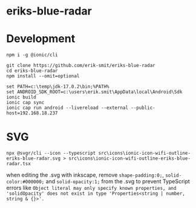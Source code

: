 # eriks-blue-radar

# Development

```
npm i -g @ionic/cli

git clone https://github.com/erik-smit/eriks-blue-radar
cd eriks-blue-radar
npm install --omit=optional

set PATH=c:\temp\jdk-17.0.2\bin;%PATH%
set ANDROID_SDK_ROOT=c:\users\erik.smit\AppData\local\Android\Sdk
ionic build
ionic cap sync
ionic cap run android --livereload --external --public-host=192.168.18.237
```

# SVG

```
npx @svgr/cli --icon --typescript src\icons\ionic-icon-wifi-outline-eriks-blue-radar.svg > src\icons\ionic-icon-wifi-outline-eriks-blue-radar.tsx
```
when editing the .svg with inkscape, remove `shape-padding:0;`, `solid-color:#000000;` and `solid-opacity:1;` from the .svg to prevent TypeScript errors like `Object literal may only specify known properties, and 'solidOpacity' does not exist in type 'Properties<string | number, string & {}>'.`
